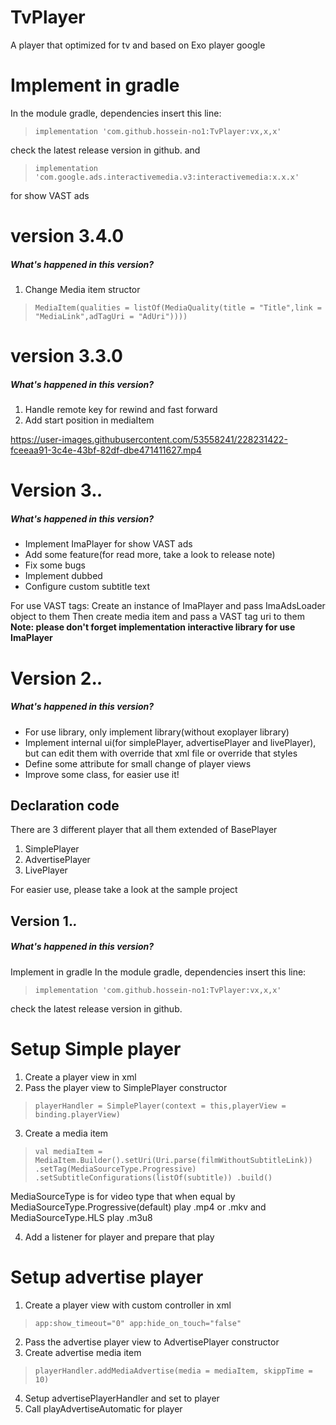 # TvPlayer
A player that optimized for tv and based on Exo player google
# Implement in gradle
In the module gradle, dependencies insert this line:
> `implementation 'com.github.hossein-no1:TvPlayer:vx,x,x'`

check the latest release version in github.
and

>`implementation 'com.google.ads.interactivemedia.v3:interactivemedia:x.x.x'`

for show VAST ads

# version 3.4.0
##### What's happened in this version?
1. Change Media item structor
> `MediaItem(qualities = listOf(MediaQuality(title = "Title",link = "MediaLink",adTagUri = "AdUri"))))`

# version 3.3.0
##### What's happened in this version?
1. Handle remote key for rewind and fast forward
2. Add start position in mediaItem

https://user-images.githubusercontent.com/53558241/228231422-fceeaa91-3c4e-43bf-82df-dbe471411627.mp4

# Version 3.*.*
##### What's happened in this version?
- Implement ImaPlayer for show VAST ads
- Add some feature(for read more, take a look to release note)
- Fix some bugs
- Implement dubbed
- Configure custom subtitle text

For use VAST tags:
Create an instance of ImaPlayer and pass ImaAdsLoader object to them
Then create media item and pass a VAST tag uri to them
**Note: please don't forget implementation interactive library for use ImaPlayer**

# Version 2.*.*

##### What's happened in this version?
- For use library, only implement library(without exoplayer library)
- Implement internal ui(for simplePlayer, advertisePlayer and livePlayer), but can edit them with override that xml file or override that styles
- Define some attribute for small change of player views
- Improve some class, for easier use it!

## Declaration code
There are 3 different player that all them extended of BasePlayer
1. SimplePlayer
2. AdvertisePlayer
3. LivePlayer

For easier use, please take a look at the sample project

## Version 1.*.*
##### What's happened in this version?
Implement in gradle
In the module gradle, dependencies insert this line:

> `implementation 'com.github.hossein-no1:TvPlayer:vx,x,x'`

check the latest release version in github.

# Setup Simple player
1. Create a player view in xml
2. Pass the player view to SimplePlayer constructor
> `playerHandler = SimplePlayer(context = this,playerView = binding.playerView)`

3. Create a media item
> `val mediaItem = MediaItem.Builder().setUri(Uri.parse(filmWithoutSubtitleLink))
.setTag(MediaSourceType.Progressive)
.setSubtitleConfigurations(listOf(subtitle))
.build()`

MediaSourceType is for video type that when equal by MediaSourceType.Progressive(default) play .mp4 or .mkv and MediaSourceType.HLS play .m3u8

4. Add a listener for player and prepare that play


# Setup advertise player
1. Create a player view with custom controller in xml
> `app:show_timeout="0"
app:hide_on_touch="false"`
2. Pass the advertise player view to AdvertisePlayer constructor
3. Create advertise media item
> `playerHandler.addMediaAdvertise(media = mediaItem, skippTime = 10)`
4. Setup advertisePlayerHandler and set to player<br/>
5. Call playAdvertiseAutomatic for player<br/>
